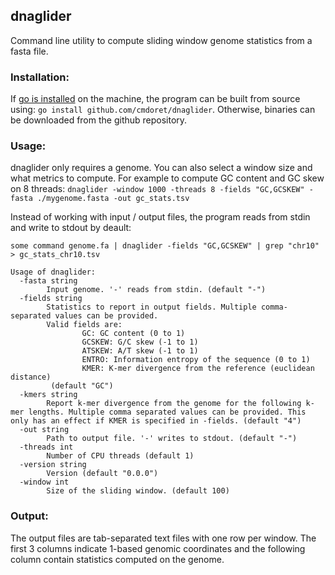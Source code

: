 ## dnaglider

Command line utility to compute sliding window genome statistics from a fasta file.

### Installation:

If [go is installed](https://golang.org/doc/install) on the machine, the program can be built from source using: `go install github.com/cmdoret/dnaglider`. Otherwise, binaries can be downloaded from the github repository.

### Usage:

dnaglider only requires a genome. You can also select a window size and what metrics to compute. For example to compute GC content and GC skew on 8 threads:
`dnaglider -window 1000 -threads 8 -fields "GC,GCSKEW" -fasta ./mygenome.fasta -out gc_stats.tsv`

Instead of working with input / output files, the program reads from stdin and write to stdout by deault:

`some command genome.fa | dnaglider -fields "GC,GCSKEW" | grep "chr10" > gc_stats_chr10.tsv`

```
Usage of dnaglider:
  -fasta string
        Input genome. '-' reads from stdin. (default "-")
  -fields string
        Statistics to report in output fields. Multiple comma-separated values can be provided.
        Valid fields are: 
                GC: GC content (0 to 1)
                GCSKEW: G/C skew (-1 to 1)
                ATSKEW: A/T skew (-1 to 1)
                ENTRO: Information entropy of the sequence (0 to 1)
                KMER: K-mer divergence from the reference (euclidean distance)
         (default "GC")
  -kmers string
        Report k-mer divergence from the genome for the following k-mer lengths. Multiple comma separated values can be provided. This only has an effect if KMER is specified in -fields. (default "4")
  -out string
        Path to output file. '-' writes to stdout. (default "-")
  -threads int
        Number of CPU threads (default 1)
  -version string
        Version (default "0.0.0")
  -window int
        Size of the sliding window. (default 100)
```

### Output:

The output files are tab-separated text files with one row per window. The first 3 columns indicate 1-based genomic coordinates and the following column contain statistics computed on the genome.
